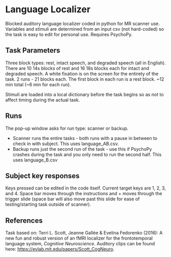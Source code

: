 # Language Localizer
Blocked auditory language localizer coded in python for MR scanner use. Variables and stimuli are determined from an input csv (not hard-coded) so the task is easy to edit for personal use. Requires PsychoPy.

Task Parameters
---------------
Three block types: rest, intact speech, and degraded speech (all in English). There are 10 14s blocks of rest and 16 18s blocks each for intact and degraded speech. A white fixation is on the screen for the entirety of the task. 2 runs - 21 blocks each. The first block in each run is a rest block. ~12 min total (~6 min for each run).

Stimuli are loaded into a local dictionary before the task begins so as not to affect timing during the actual task.

Runs
----
The pop-up window asks for run type: scanner or backup.
- Scanner runs the entire tasks - both runs with a pause in between to check in with subject. This uses language_AB.csv.
- Backup runs just the second run of the task - use this if PsychoPy crashes during the task and you only need to run the second half. This uses language_B.csv

Subject key responses
---------------------
Keys pressed can be edited in the code itself. Current target keys are 1, 2, 3, and 4. Space bar moves through the instructions and + moves through the trigger slide (space bar will also move past this slide for ease of testing/starting task outside of scanner).

References
----------
Task based on: 
Terri L. Scott, Jeanne Gallée & Evelina Fedorenko (2016): A new fun and robust version of an fMRI localizer for the frontotemporal language system, *Cognitive Neuroscience*. Auditory clips can be found here: https://evlab.mit.edu/papers/Scott_CogNeuro.
